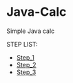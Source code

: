 # Java-Calc
Simple Java calc

STEP LIST:
* [Step_1](https://github.com/GandzioreQ/Java-Calc/tree/Step_01)
* [Step_2](https://github.com/GandzioreQ/Java-Calc/tree/Step_02)
* [Step_3](https://github.com/GandzioreQ/Java-Calc/tree/Step_03)
